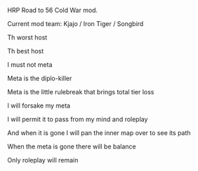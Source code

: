 HRP Road to 56 Cold War mod.

Current mod team: Kjajo / Iron Tiger / Songbird 

Th worst host

Th best host

I must not meta

Meta is the diplo-killer

Meta is the little rulebreak that brings total tier loss

I will forsake my meta

I will permit it to pass from my mind and roleplay

And when it is gone I will pan the inner map over to see its path

When the meta is gone there will be balance

Only roleplay will remain
